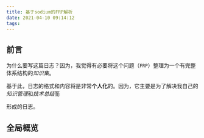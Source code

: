 ```yaml
---
title: 基于sodium的FRP解析
date: 2021-04-10 09:14:12
tags:
---
```


## 前言
为什么要写这篇日志？因为，我觉得有必要将这个问题（`FRP`）整理为一个有完整体系结构的*知识集*。

基于此，日志的格式和内容将是非常**个人化**的。因为，它主要是为了解决我自己的*知识管理*和*技术总结*而

形成的日志。

## 全局概览

